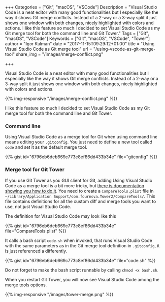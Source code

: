 +++
Categories = ["Git", "macOS", "VSCode"]
Description = "Visual Studio Code is a neat editor with many good functionalities but I especially like the way it shows Git merge conflicts. Instead of a 2-way or a 3-way split it just shows one window with both changes, nicely highlighted with colors and actions. I like this feature so much I decided to set Visual Studio Code as my Git merge tool for both the command line and Git Tower."
Tags = ["Git", "macOS", "VSCode"]
Keywords = ["Git", "macOS", "VSCode", "Tower"]
author = "Igor Kulman"
date = "2017-11-15T09:29:12+01:00"
title = "Using Visual Studio Code as Git merge tool"
url = "/using-vscode-as-git-merge-tool"
share_img = "/images/merge-conflict.png"

+++

Visual Studio Code is a neat editor with many good functionalities but I especially like the way it shows Git merge conflicts. Instead of a 2-way or a 3-way split it just shows one window with both changes, nicely highlighted with colors and actions. 

{{% img-responsive "/images/merge-conflict.png" %}}

I like this feature so much I decided to set Visual Studio Code as my Git merge tool for both the command line and Git Tower.

### Command line

Using Visual Studio Code as a merge tool for Git when using command line means editing your `.gitconfig`. You just need to define a new tool called `code` and set it as the default merge tool.

{{% gist id="6796eb6deb669c773c8ef86dd433b34e" file="gitconfig" %}}

<!--more-->

### Merge tool for Git Tower

If you use Git Tower as you GUI client for Git, adding Using Visual Studio Code as a merge tool is a bit more tricky, but [there is documentation showing you how to do it](https://www.git-tower.com/help/mac/integration/custom-diff-tools). You need to create a `CompareTools.plist` file in `~/Library/Application Support/com.fournova.Tower2/CompareTools/`. This file contains definitions for all the custom diff and merge tools you want to use, not just Visual Studio Code. 

The definition for Visual Studio Code may look like this

{{% gist id="6796eb6deb669c773c8ef86dd433b34e" file="CompareTools.plist" %}}

It calls a bash script `code.sh` when invoked, that runs Visual Studio Code with the same parameters as in the Git merge tool definition in `.gitconfig`, it is just referenced a differently. 

{{% gist id="6796eb6deb669c773c8ef86dd433b34e" file="code.sh" %}}

Do not forget to make the bash script runnable by calling `chmod +x bash.sh`.

When you restart Git Tower, you will now see Visual Studio Code among the merge tools options.

{{% img-responsive "/images/tower-merge.png" %}}